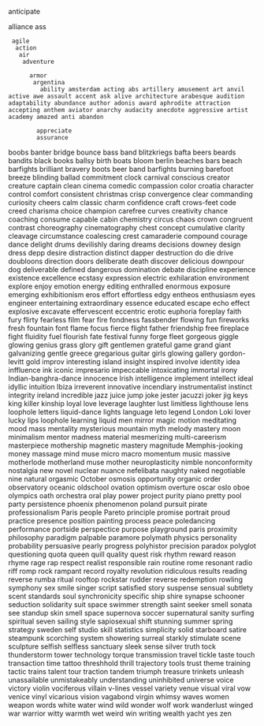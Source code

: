 
 anticipate 
 
  alliance
   ass
    
     agile
      action
       air
        adventure
         
          armor
           argentina
             ability amsterdam acting abs artillery amusement art anvil active awe assault accent ask alive architecture arabesque audition adaptability abundance author adonis award aphrodite attraction accepting anthem aviator anarchy audacity anecdote aggressive artist academy amazed anti abandon

            appreciate 
            assurance
boobs banter bridge bounce bass band blitzkriegs bafta beers beards bandits black books ballsy birth boats bloom berlin beaches bars beach barfights brilliant bravery boots beer band barfights burning barefoot breeze blinding  ballad 
commitment clock carnival conscious creator creature captain clean cinema comedic compassion color croatia character control comfort consistent christmas crisp convergence clear commanding curiosity cheers calm classic charm confidence craft crows-feet code creed charisma choice champion carefree curves creativity chance coaching consume capable cabin chemistry circus chaos crown congruent contrast choreography cinematography chest concept cumulative clarity cleavage circumstance coalescing crest camaraderie compound courage 
dance delight drums devilishly daring dreams decisions downey design dress depp desire distraction distinct dapper destruction do die drive doubloons direction doors deliberate death discover delicious downpour dog deliverable defined dangerous domination debate discipline
experience existence excellence ecstasy expression electric exhilaration environment explore enjoy emotion energy editing enthralled enormous exposure emerging exhibitionism eros effort effortless edgy entheos enthusiasm eyes engineer entertaining extraordinary essence educated escape echo effect explosive excavate effervescent eccentric  erotic euphoria
foreplay faith fury flirty fearless film fear fire fondness fassbender flowing fun fireworks fresh fountain font flame focus fierce flight father friendship free fireplace fight fluidity fuel flourish fate festival funny forge fleet
gorgeous giggle  glowing genius grass glory gift gentlemen grateful game grand giant galvanizing gentle greece gregarious guitar girls glowing gallery gordon-levitt gold
improv interesting island insight inspired involve identity idea inffluence ink iconic impresario impeccable intoxicating immortal irony Indian-banghra-dance innocence Irish intelligence implement intellect ideal idyllic intuition Ibiza irreverent innovative incendiary instrumentalist instinct integrity ireland incredible
jazz juice jump joke jester jacuzzi joker jig
keys king killer kinship
loyal love leverage laughter lust limitless lighthouse lens loophole letters liquid-dance lights language leto legend London Loki lover lucky lips loophole learning liquid
men mirror magic motion meditating mood mass mentality mysterious mountain myth melody mastery moon minimalism mentor madness material mesmerizing multi-careerism masterpiece mothership magnetic mastery magnitude Memphis-jooking money massage mind muse micro macro momentum music massive motherlode motherland muse mother
neuroplasticity nimble nonconformity nostalgia new novel nuclear nuance nefelibata naughty naked negotiable nine natural
orgasmic October osmosis opportunity organic order observatory oceanic oldschool ovation optimism overture oscar oslo oboe olympics oath orchestra oral
play power project purity piano pretty pool party persistence phoenix phenomenon poland pursuit pirate professionalism Paris people Pareto principle promise portrait proud practice presence position painting process peace poledancing performance portside perspectice purpose playground paris proximity philosophy paradigm palpable paramore polymath physics personality probability persuasive pearly progress polyhistor precision paradox polyglot
questioning quota queen quill quality quest
risk rhythm reward reason rhyme rage rap respect realist responsible rain routine rome resonant radio riff romp rock rampant record royalty revolution ridiculous results reading reverse rumba ritual rooftop rockstar rudder reverse redemption rowling
symphony sex smile singer script satisfied story suspense sensual subtlety scent standards soul synchronicity specific ship shire synapse schooner seduction solidarity suit space swimmer strength saint seeker smell sonata see standup skin smell space supernova soccer supernatural sanity surfing spiritual seven sailing style sapiosexual shift stunning summer spring strategy sweden self studio skill statistics simplicity solid starboard satire steampunk scorching system showering surreal starkly stimulate scene sculpture selfish selfless sanctuary sleek sense silver 
truth tock thunderstorm tower technology torque transmission travel tickle taste touch transaction time tattoo threshhold thrill trajectory tools trust theme training tactic trains talent tour traction tandem triumph treasure trinkets
unleash unassailable unmistakeably understanding uninhibited universe
voice victory violin vociferous villain v-lines vessel variety venue visual viral vow venice vinyl vicarious vision vagabond virgin
whimsy waves women weapon words white water wind wild wonder wolf work wanderlust winged war warrior witty warmth wet weird win writing wealth
yacht yes
zen